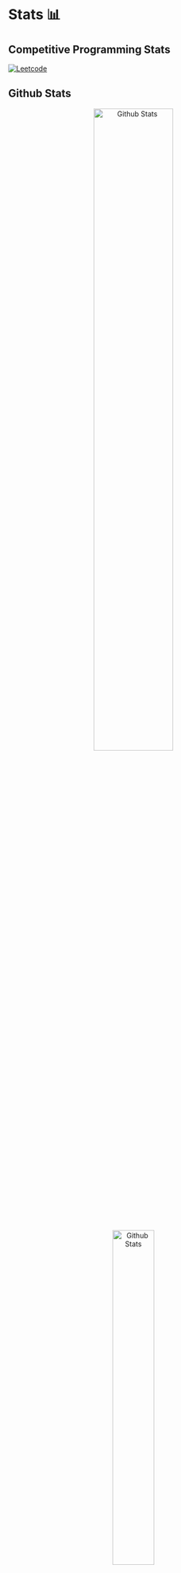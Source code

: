 <h1><b>Stats 📊</b></h1>

## **Competitive Programming Stats** 

<a href="https://leetcode.com/ItsPranavz/"> ![Leetcode](https://cp-logo.vercel.app/leetcode/ItsPranavz)</a>


## **Github Stats** 
<div align="center" style="margin: 10px;">
<img src="https://github-readme-stats.vercel.app/api?username=itspranavz&show_icons=true&theme=tokyonight" width=57.5% alt="Github Stats" align="center"> 
</div>
<div align="center" style="margin: 10px;">
<img src="https://github-readme-stats.vercel.app/api/top-langs/?username=itspranavz&layout=compact&theme=tokyonight&langs_count=8" width=41.5% alt="Github Stats" align="center">
</div>
<div align="center" style="margin: 10px;">
<img width=70% src="https://github-readme-streak-stats.herokuapp.com/?user=itspranavz&theme=dark" alt="itspranavz" />
</div>
<div align="center" style="margin: 10px;">
  
[![trophy](https://github-profile-trophy.vercel.app/?username=itspranavz&theme=darkhub&column=9)](https://github.com/ryo-ma/github-profile-trophy)
</div>
